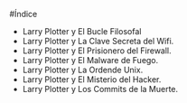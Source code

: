 #Índice

* Larry Plotter y El Bucle Filosofal
* Larry Plotter y La Clave Secreta del Wifi.
* Larry Plotter y El Prisionero del Firewall.
* Larry Plotter y El Malware de Fuego.
* Larry Plotter y La Ordende Unix.
* Larry Plotter y El Misterio del Hacker.
* Larry Plotter y Los Commits de la Muerte.